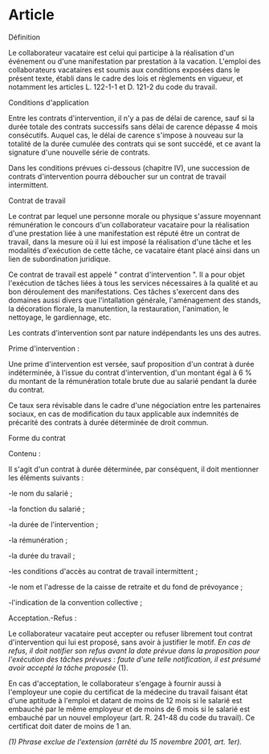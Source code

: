 # Article

Définition 

Le collaborateur vacataire est celui qui participe à la réalisation d'un événement ou d'une manifestation par prestation à la vacation. L'emploi des collaborateurs vacataires est soumis aux conditions exposées dans le présent texte, établi dans le cadre des lois et règlements en vigueur, et notamment les articles L. 122-1-1 et D. 121-2 du code du travail. 

Conditions d'application 

Entre les contrats d'intervention, il n'y a pas de délai de carence, sauf si la durée totale des contrats successifs sans délai de carence dépasse 4 mois consécutifs. Auquel cas, le délai de carence s'impose à nouveau sur la totalité de la durée cumulée des contrats qui se sont succédé, et ce avant la signature d'une nouvelle série de contrats. 

Dans les conditions prévues ci-dessous (chapitre IV), une succession de contrats d'intervention pourra déboucher sur un contrat de travail intermittent. 

Contrat de travail 

Le contrat par lequel une personne morale ou physique s'assure moyennant rémunération le concours d'un collaborateur vacataire pour la réalisation d'une prestation liée à une manifestation est réputé être un contrat de travail, dans la mesure où il lui est imposé la réalisation d'une tâche et les modalités d'exécution de cette tâche, ce vacataire étant placé ainsi dans un lien de subordination juridique. 

Ce contrat de travail est appelé " contrat d'intervention ". Il a pour objet l'exécution de tâches liées à tous les services nécessaires à la qualité et au bon déroulement des manifestations. Ces tâches s'exercent dans des domaines aussi divers que l'intallation générale, l'aménagement des stands, la décoration florale, la manutention, la restauration, l'animation, le nettoyage, le gardiennage, etc. 

Les contrats d'intervention sont par nature indépendants les uns des autres. 

Prime d'intervention : 

Une prime d'intervention est versée, sauf proposition d'un contrat à durée indéterminée, à l'issue du contrat d'intervention, d'un montant égal à 6 % du montant de la rémunération totale brute due au salarié pendant la durée du contrat. 

Ce taux sera révisable dans le cadre d'une négociation entre les partenaires sociaux, en cas de modification du taux applicable aux indemnités de précarité des contrats à durée déterminée de droit commun. 

Forme du contrat 

Contenu : 

Il s'agit d'un contrat à durée déterminée, par conséquent, il doit mentionner les éléments suivants :

-le nom du salarié ;

-la fonction du salarié ;

-la durée de l'intervention ;

-la rémunération ;

-la durée du travail ;

-les conditions d'accès au contrat de travail intermittent ;

-le nom et l'adresse de la caisse de retraite et du fond de prévoyance ;

-l'indication de la convention collective ; 

Acceptation.-Refus : 

Le collaborateur vacataire peut accepter ou refuser librement tout contrat d'intervention qui lui est proposé, sans avoir à justifier le motif. *En cas de refus, il doit notifier son refus avant la date prévue dans la proposition pour l'exécution des tâches prévues :* *faute d'une telle notification, il est présumé avoir accepté la tâche proposée* (1). 

En cas d'acceptation, le collaborateur s'engage à fournir aussi à l'employeur une copie du certificat de la médecine du travail faisant état d'une aptitude à l'emploi et datant de moins de 12 mois si le salarié est embauché par le même employeur et de moins de 6 mois si le salarié est embauché par un nouvel employeur (art. R. 241-48 du code du travail). Ce certificat doit dater de moins de 1 an. 

*(1) Phrase exclue de l'extension (arrêté du 15 novembre 2001, art. 1er).*


